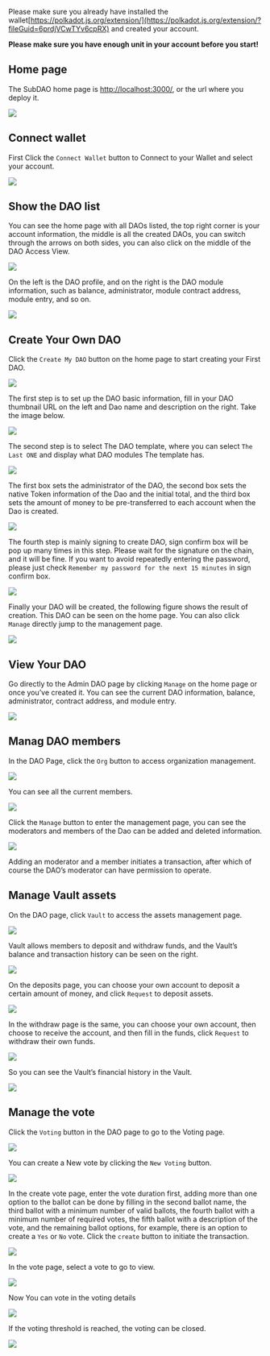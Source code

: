 Please make sure you already have installed the wallet[https://polkadot.js.org/extension/](https://polkadot.js.org/extension/?fileGuid=6prdjVCwTYv6cpRX) and created your account.

**Please make sure you have enough unit in your account before you start!**

## Home page

The SubDAO home page is [http://localhost:3000/](http://localhost:3000/), or the url where you deploy it.

![](./usage-01.png)

## Connect wallet
First Click the `Connect Wallet` button to Connect to your Wallet and select your account.

![](./usage-02.png)


## Show the DAO list

You can see the home page with all DAOs listed, the top right corner is your account information, the middle is all the created DAOs, you can switch through the arrows on both sides, you can also click on the middle of the DAO Access View.

![](./usage-03.png)

On the left is the DAO profile, and on the right is the DAO module information, such as balance, administrator, module contract address, module entry, and so on.

![](./usage-04.png)

## Create Your Own DAO

Click the `Create My DAO` button on the home page to start creating your First DAO.

![](./usage-05.png)

The first step is to set up the DAO basic information, fill in your DAO thumbnail URL on the left and Dao name and description on the right. Take the image below.

![](./usage-06.png)

The second step is to select The DAO template, where you can select `The Last ONE` and display what DAO modules The template has.

![](./usage-07.png)

The first box sets the administrator of the DAO, the second box sets the native Token information of the Dao and the initial total, and the third box sets the amount of money to be pre-transferred to each account when the Dao is created.

![](./usage-08.png)

The fourth step is mainly signing to create DAO, sign confirm box will be pop up many times in this step.  Please wait for the signature on the chain, and it will be fine. If you want to avoid repeatedly entering the password, please just check `Remember my password for the next 15 minutes` in sign confirm box.

![](./usage-09.png)

Finally your DAO will be created, the following figure shows the result of creation. This DAO can be seen on the home page. You can also click `Manage` directly jump to  the management page.

![](./usage-10.png)

## View Your DAO

Go directly to the Admin DAO page by clicking `Manage` on the home page or once you’ve created it. You can see the current DAO information, balance, administrator, contract address, and module entry.

![](./usage-11.png)


## Manag DAO members

In the DAO Page, click the `Org` button to access organization management.

![](./usage-12.png)

You can see all the current members.

![](./usage-13.png)

Click the `Manage` button to enter the management page, you can see the moderators and members of the Dao can be added and deleted information.

![](./usage-14.png)

Adding an moderator and a member initiates a transaction, after which of course the DAO’s moderator can have permission to operate.


## Manage Vault assets

On the DAO page, click `Vault` to access the assets management page.

![](./usage-15.png)

Vault allows members to deposit and withdraw funds, and the Vault’s balance and transaction history can be seen on the right.

![](./usage-16.png)

On the deposits page, you can choose your own account to deposit a certain amount of money, and click `Request` to deposit assets.

![](./usage-17.png)

In the withdraw page is the same, you can choose your own account, then choose to receive the account, and then fill in the funds, click `Request` to withdraw their own funds.

![](./usage-18.png)

So you can see the Vault’s financial history in the Vault.

![](./usage-19.png)

## Manage the vote

Click the `Voting` button in the DAO page to go to the Voting page.

![](./usage-20.png)

You can create a New vote by clicking the `New Voting` button.

![](./usage-21.png)

In the create vote page, enter the vote duration first, adding more than one option to the ballot can be done by filling in the second ballot name, the third ballot with a minimum number of valid ballots, the fourth ballot with a minimum number of required votes, the fifth ballot with a description of the vote, and the remaining ballot options, for example, there is an option to create a `Yes` or `No` vote. Click the `create` button to initiate the transaction.

![](./usage-22.png)

In the vote page, select a vote to go to view.

![](./usage-23.png)

Now You can vote in the voting details

![](./usage-24.png)

If the voting threshold is reached, the voting can be closed.

![](./usage-25.png)
